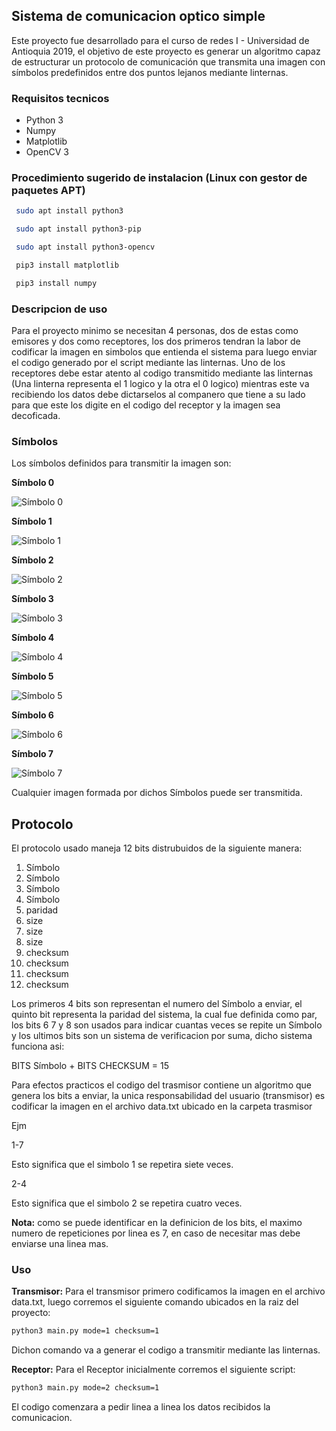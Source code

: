  ## Sistema de comunicacion optico simple

Este proyecto fue desarrollado para el curso de redes I - Universidad de Antioquia 2019, el objetivo de este proyecto es generar un algoritmo capaz de estructurar un protocolo de comunicación que transmita una imagen con símbolos predefinidos entre dos puntos lejanos mediante linternas. 

### Requisitos tecnicos

- Python 3
- Numpy
- Matplotlib
- OpenCV 3

### Procedimiento sugerido de instalacion (Linux con gestor de paquetes APT)

```bash
 sudo apt install python3
```
```bash
 sudo apt install python3-pip
```
```bash
 sudo apt install python3-opencv
```
```bash
 pip3 install matplotlib
```
```bash
 pip3 install numpy
```

### Descripcion de uso

Para el proyecto minimo se necesitan 4 personas, dos de estas como emisores y dos como receptores, los dos primeros tendran la labor de codificar la imagen en simbolos que entienda el sistema para luego enviar el codigo generado por el script mediante las linternas. Uno de los receptores debe estar atento al codigo transmitido mediante las linternas (Una linterna representa el 1 logico y la otra el 0 logico) mientras este va recibiendo los datos debe dictarselos al companero que tiene a su lado para que este los digite en el codigo del receptor y la imagen sea decoficada.



### Símbolos

Los símbolos definidos para transmitir la imagen son:

**Símbolo 0**

![Símbolo 0](https://a.imge.to/2019/07/05/4HQTs.png)

**Símbolo 1**

![Símbolo 1](https://a.imge.to/2019/07/05/4HzDk.png)

**Símbolo 2**

![Símbolo 2](https://a.imge.to/2019/07/05/4HMuH.png)

**Símbolo 3**

![Símbolo 3](https://a.imge.to/2019/07/05/4Hl1U.png)

**Símbolo 4**

![Símbolo 4](https://a.imge.to/2019/07/05/4HwOY.png)

**Símbolo 5**

![Símbolo 5](https://a.imge.to/2019/07/05/4H8PW.png)

**Símbolo 6**

![Símbolo 6](https://a.imge.to/2019/07/05/4HVkm.png)

**Símbolo 7**

![Símbolo 7](https://a.imge.to/2019/07/05/4HffC.png)

Cualquier imagen formada por dichos Símbolos puede ser transmitida.

## Protocolo

El protocolo usado maneja 12 bits distrubuidos de la siguiente manera:

1. Símbolo
2. Símbolo
3. Símbolo
4. Símbolo
5. paridad
6. size
7. size
8. size
9. checksum
10. checksum
11. checksum
12. checksum

Los primeros 4 bits son representan el numero del Símbolo a enviar, el quinto bit representa la paridad del sistema, la cual fue definida como par, los bits 6 7 y 8 son usados para indicar cuantas veces se repite un Símbolo y los ultimos bits son un sistema de verificacion por suma, dicho sistema funciona asi:

BITS Símbolo +  BITS CHECKSUM = 15

Para efectos practicos el codigo del trasmisor contiene un algoritmo que genera los bits a enviar, la unica responsabilidad del usuario (transmisor) es codificar la imagen en el archivo data.txt ubicado en la carpeta trasmisor

Ejm

1-7

Esto significa que el simbolo 1 se repetira siete veces.

2-4

Esto significa que el simbolo 2 se repetira cuatro veces.

**Nota:**  como se puede identificar en la definicion de los bits, el maximo numero de repeticiones por linea es 7, en caso de necesitar mas debe enviarse una linea mas.

### Uso

**Transmisor:** Para el transmisor primero codificamos la imagen en el archivo data.txt, luego corremos el siguiente comando ubicados en la raiz del proyecto:

```bash
python3 main.py mode=1 checksum=1
```

Dichon comando va a generar el codigo a transmitir mediante las linternas.

**Receptor:** Para el Receptor inicialmente corremos el siguiente script: 

```bash
python3 main.py mode=2 checksum=1
```
El codigo comenzara a pedir linea a linea los datos recibidos la comunicacion.
